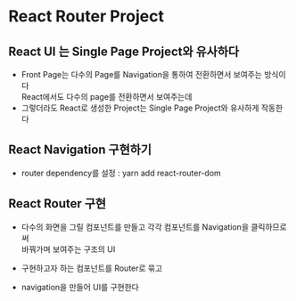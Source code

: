 # React Router Project

## React UI 는 Single Page Project와 유사하다

- Front Page는 다수의 Page를 Navigation을 통하여 전환하면서 보여주는 방식이다  
  React에서도 다수의 page를 전환하면서 보여주는데
- 그렇더라도 React로 생성한 Project는 Single Page Project와 유사하게 작동한다

## React Navigation 구현하기

- router dependency를 설정 : yarn add react-router-dom

## React Router 구현

- 다수의 화면을 그릴 컴포넌트를 만들고 각각 컴포넌트를 Navigation을 클릭하므로써  
  바꿔가며 보여주는 구조의 UI

- 구현하고자 하는 컴포넌트를 Router로 묶고
- navigation을 만들어 UI를 구현한다
